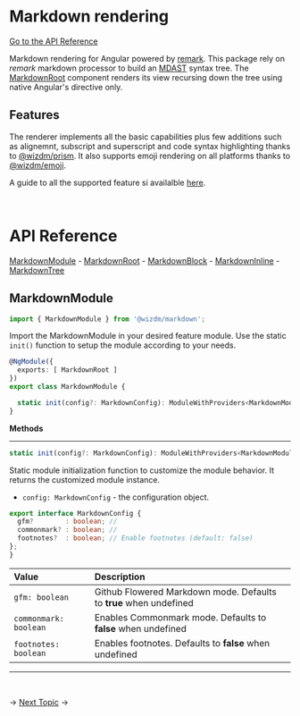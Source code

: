 

# Markdown rendering
[Go to the API Reference](#api-reference)

Markdown rendering for Angular powered by [remark](https://github.com/remarkjs/remark). This package rely on *remark* markdown processor to build an [MDAST](https://github.com/syntax-tree/mdast) syntax tree. The [MarkdownRoot](#markdownrootcomponent) component renders its view recursing down the tree using native Angular's directive only.

## Features
The renderer implements all the basic capabilities plus few additions such as alignemnt, subscript and superscript and code syntax highlighting thanks to [@wizdm/prism](./prism). It also supports emoji rendering on all platforms thanks to [@wizdm/emoji](./emoji).  

A guide to all the supported feature si availalble [here](./markdown-features). 

&nbsp;  

# API Reference
[MarkdownModule](#markdownmodule) - [MarkdownRoot](#markdownroot) - [MarkdownBlock](#markdownblock) - [MarkdownInline](#markdowninline) - [MarkdownTree](#markdowntree) 

## MarkdownModule 

```typescript
import { MarkdownModule } from '@wizdm/markdown';
```

Import the MarkdownModule in your desired feature module. Use the static `init()` function to setup the module according to your needs.

```typescript
@NgModule({
  exports: [ MarkdownRoot ]
})
export class MarkdownModule { 

  static init(config?: MarkdownConfig): ModuleWithProviders<MarkdownModule>;
}
```

**Methods**

---

```typescript
static init(config?: MarkdownConfig): ModuleWithProviders<MarkdownModule>;
```
Static module initialization function to customize the module behavior. It returns the customized module instance.
* `config: MarkdownConfig` - the configuration object.
```typescript
export interface MarkdownConfig {
  gfm?        : boolean; // 
  commonmark? : boolean; // 
  footnotes?  : boolean; // Enable footnotes (default: false)
};
}
```
|**Value**|**Description**|
|:--|:--|
|`gfm: boolean`|Github Flowered Markdown mode. Defaults to **true** when undefined|
|`commonmark: boolean`|Enables Commonmark mode. Defaults to **false** when undefined|
|`footnotes: boolean`|Enables footnotes. Defaults to **false** when undefined|

---

&nbsp;  


->
[Next Topic](docs/toc?go=next) 
->
